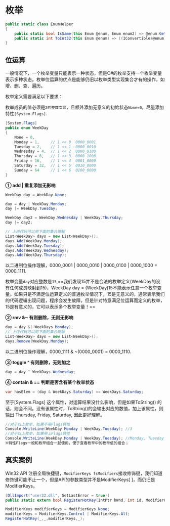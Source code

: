 # 枚举

```c#
public static class EnumHelper
{
    public static bool IsSame(this Enum @enum, Enum enum2) => @enum.GetType() == enum2.GetType() && @enum.ToInt32() == enum2.ToInt32();
    public static int ToInt32(this Enum @enum) => ((IConvertible)@enum).ToInt32(null);
}
```



## 位运算

一般情况下，一个枚举变量只能表示一种状态，但是C#的枚举支持一个枚举变量表示多种状态。枚举位运算的优点是能够仍旧以枚举类型实现集合才有的操作，如增、删、查、遍历。

枚举定义需要满足以下要求：

枚举成员的值必须是`2的整数次幂`，且额外添加无意义的初始状态`None=0`，尽量添加特性`[System.Flags]`.

```c#
[System.Flags]
public enum WeekDay
{
    None = 0,
    Monday = 1,     // 1 << 0  0000_0001
    Tuesday = 2,    // 1 << 1  0000_0010
    Wednesday = 4,  // 1 << 2  0000_0100
    Thursday = 8,   // 1 << 3  0000_1000
    Friday = 16,    // 1 << 4  0001_0000
    Saturday = 32,  // 1 << 5  0010_0000
    Sunday = 64     // 1 << 6  0100_0000
}
```

**① add    |    重复添加无影响**

```c#
WeekDay day = WeekDay.None;

day = day | WeekDay.Monday;
day |= WeekDay.Tuesday;

WeekDay day2 = WeekDay.Wednesday | WeekDay.Thursday;
day |= day2;

// 上述代码可以用下面的集合理解
List<WeekDay> days = new List<WeekDay>();
days.Add(WeekDay.Monday);
days.Add(WeekDay.Tuesday);
days.Add(WeekDay.Wednesday);
days.Add(WeekDay.Thursday);
```

以二进制位操作理解，0000_0001 | 0000_0010 | 0000_0100 | 0000_1000 = 0000_1111.

枚举变量`day`对应整数是`15`,==我们发现15并不是合法的枚举定义(WeekDay的没有任何成员映射到15)，WeekDay day = (WeekDay)15不能表示任意一个枚举变量。如果只是不满足位运算定义的普通枚举情况下，15是无意义的，通常表示我们的代码逻辑出现问题，程序会发生故障，但是针对特意满足位运算而定义的枚举，15是有意义的，它可以表示多个枚举变量！==

**② rmv   &~    有则删除，无则无影响**

```c#
day = day &(~WeekDays.Monday);
// 上述代码可以用下面的集合理解
List<WeekDay> days = new List<WeekDay>();
days.Remove(WeekDay.Monday);
```

以二进制位操作理解，0000_1111 & ~(0000_0001) = 0000_1110.

**③ toggle    ^    有则删除，无则加之**

```c#
day = day ^ WeekDays.Wednesday;
```

**④ contain    & ==    判断是否含有某个枚举状态**

```c#
var hasElem = (day & WeekDays.Saturday) == WeekDays.Saturday;
```



至于[System.Flags] 这个属性，对运算结果没什么影响，但是如果ToString() 的话，则会不同。没有该属性时，ToString()的会输出对应的数值，加上该属性，则输出 Thursday, Friday, Saturday, 因此更好理解。

```c#
//对于以上枚举，如果不带Flags特性
Console.WriteLine(WeekDay.Monday | WeekDay.Tuesday); //3
//对于以上枚举，如果带上Flags特性
Console.WriteLine(WeekDay.Monday | WeekDay.Tuesday); //Monday, Tuesday
※特性Flags一般和枚举组合一起使用，便于查看枚举中的枚举值的组合；
```

## 真实案例

Win32 API 注册全局快捷键，`ModifierKeys fsModifiers`接收修饰键，我们知道修饰键可能不止一个，但是API的参数类型并不是ModifierKeys[ ]，而仍旧是ModifierKeys。

```c#
[DllImport("user32.dll", SetLastError = true)]
public static extern bool RegisterHotKey(IntPtr hWnd, int id, ModifierKeys fsModifiers, int vk);

ModifierKeys modifierKeys = ModifierKeys.None;
modifierKeys = ModifierKeys.Control | ModifierKeys.Alt;
RegisterHotKey(_,_,modifierKeys,_);
```


